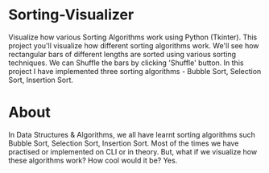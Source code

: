 # Sorting-Visualizer
Visualize how various Sorting Algorithms work using Python (Tkinter). This project you'll visualize how different sorting algorithms work.
We'll see how rectangular bars of different lengths are sorted using various sorting techniques. We can Shuffle the bars by clicking 'Shuffle' button.
In this project I have implemented three sorting algorithms - Bubble Sort, Selection Sort, Insertion Sort.

# About
In Data Structures & Algorithms, we all have learnt sorting algorithms such Bubble Sort, Selection Sort, Insertion Sort.
Most of the times we have practised or implemented on CLI or in theory. But, what if we visualize how these algorithms work?
How cool would it be? Yes.

